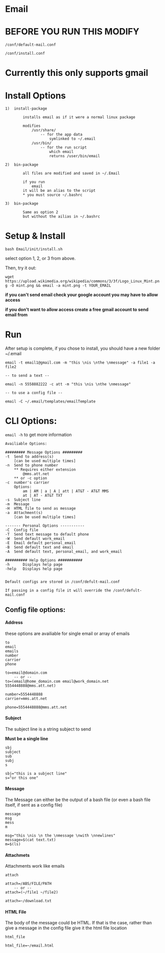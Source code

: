 # Email

# BEFORE YOU RUN THIS MODIFY

`/conf/default-mail.conf`

`/conf/install.conf`

# Currently this only supports gmail

# Install Options
    1)  install-package

            installs email as if it were a normal linux package

            modifies
                /usr/share/
                    -- for the app data
                        symlinked to ~/.email
                /usr/bin/   
                    -- for the run script
                        which email
                        returns /user/bin/email

    2)  bin-package

            all files are modified and saved in ~/.Email

            if you run
                email
            it will be an alias to the script
            * you must source ~/.bashrc

    3)  bin-package

            Same as option 2
            but without the ailias in ~/.bashrc

# Setup & Install

`bash Email/init/install.sh`

select option 1, 2, or 3 from above.

Then, try it out:

`wget https://upload.wikimedia.org/wikipedia/commons/3/3f/Logo_Linux_Mint.png -O mint.png && email -a mint.png -t YOUR_EMAIL`

**if you can't send email check your google account you may have to allow access**

**if you don't want to allow access create a free gmail account to send email from**


# Run

After setup is complete, if you chose to install, you should have a new folder ~/.email

    email -t email1@gmail.com -m "this \nis \nthe \nmessage" -a file1 -a file2

    -- to send a text --

    email -n 5558882222 -c att -m "this \nis \nthe \nmessage"

    -- to use a config file --

    email -C ~/.email/templates/emailTemplate

# CLI Options:

`email -h` to get more information

    Availiable Options:

    ######### Message Options #########
    -t  Send to address(s)
        [can be used multiple times]
    -n  Send to phone number
        ** Requires either extension
            @mms.att.net
        ** or -c option
    -c  number's carrier
        Options:
            am | AM | a | A | att | AT&T - AT&T MMS
            at | AT - AT&T TXT
    -s  Subject line
    -m  Message
    -H  HTML file to send as message
    -a  Attachment(s)
        [can be used multiple times]

    ------- Personal Options -----------
    -C  Config file
    -T  Send text message to default phone
    -W  Send default work_email
    -E  Email default personal_email
    -B  Send default text and email
    -A  Send default text, personal_email, and work_email

    ########## Help Options ###########
    -h      Displays help page
    -help   Displays help page


    Default configs are stored in /conf/defult-mail.conf

    If passing in a config file it will override the /conf/defult-mail.conf


## Config file options:
#### Address

these options are availiable for single email or array of emails

    to
    email
    emails
    number
    carrier
    phone

    to=email@domain.com
        -- or --
    to=(email@home_domain.com email@work_domain.net 5554448888@mms.att.net)

    number=5554448888
    carrier=mms.att.net

    phone=5554448888@mms.att.net

#### Subject  

The subject line is a string subject to send

**Must be a single line**

    sbj
    subject
    sub
    subj
    s

    sbj="this is a subject line"
    s="or this one"

#### Message    

The Message can either be the output of a bash file (or even a bash file itself, if sent as a config file)

    message
    msg
    mess
    m

    msg="this \nis \n the \nmessage \nwith \nnewlines"
    message=$(cat text.txt)
    m=$(ls)

#### Attachmets

Attachments work like emails

    attach

    attach=/ABS/FILE/PATH
        -- or --
    attach=(~/file1 ~/file2)

    attach=~/download.txt

#### HTML File

The body of the message could be HTML.  If that is the case, rather than give a message in the config file give it the html file location

    html_file

    html_file=~/email.html
